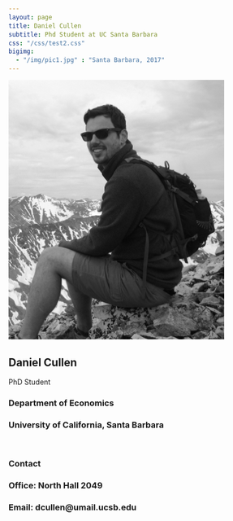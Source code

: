 ```yaml
---
layout: page
title: Daniel Cullen
subtitle: Phd Student at UC Santa Barbara
css: "/css/test2.css"
bigimg:
  - "/img/pic1.jpg" : "Santa Barbara, 2017"
---
```


<div class="left">
    <img src="/img/dcullen2.jpg" width="425"/>
</div>

<div class="right">
    <p>
        <h2>Daniel Cullen</h2> 
        <p>PhD Student</p> 
        <h3>Department of Economics</h3>  
        <h3>University of California, Santa Barbara</h3>  
        <br>
        <h3>Contact</h3> 
        <h3>Office: North Hall 2049</h3>  
        <h3>Email: dcullen@umail.ucsb.edu</h3> 
    </p>
</div>
